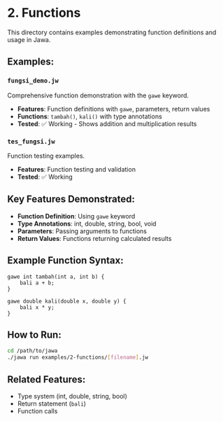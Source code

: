 # 2. Functions

This directory contains examples demonstrating function definitions and usage in Jawa.

## Examples:

### `fungsi_demo.jw`
Comprehensive function demonstration with the `gawe` keyword.
- **Features**: Function definitions with `gawe`, parameters, return values
- **Functions**: `tambah()`, `kali()` with type annotations
- **Tested**: ✅ Working - Shows addition and multiplication results

### `tes_fungsi.jw`
Function testing examples.
- **Features**: Function testing and validation
- **Tested**: ✅ Working

## Key Features Demonstrated:
- **Function Definition**: Using `gawe` keyword
- **Type Annotations**: int, double, string, bool, void
- **Parameters**: Passing arguments to functions
- **Return Values**: Functions returning calculated results

## Example Function Syntax:
```jawa
gawe int tambah(int a, int b) {
    bali a + b;
}

gawe double kali(double x, double y) {
    bali x * y;
}
```

## How to Run:
```bash
cd /path/to/jawa
./jawa run examples/2-functions/[filename].jw
```

## Related Features:
- Type system (int, double, string, bool)
- Return statement (`bali`)
- Function calls
